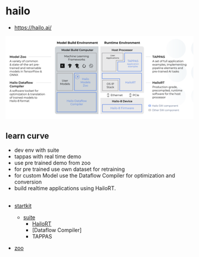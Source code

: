 # hailo

* https://hailo.ai/


![alt text](image-1.png)

## learn curve

* dev env with suite
* tappas with real time demo
* use pre trained demo from zoo
* for pre trained use own dataset for retraining 
* for custom Model use the Dataflow Compiler for optimization and conversion 
* build realtime applications using HailoRT.

## 

* [startkit](./startKit/readme.md)
    * [suite](./startKit/suite.md)
        * [HailoRT](./startKit/HailoRT.md)
        * [Dataflow Compiler]
        * TAPPAS


* [zoo](./zoo/readme.md)
